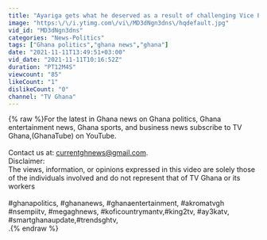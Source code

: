 ```yaml
---
title: "Ayariga gets what he deserved as a result of challenging Vice President."
image: "https:\/\/i.ytimg.com\/vi\/MD3dNgn3dns\/hqdefault.jpg"
vid_id: "MD3dNgn3dns"
categories: "News-Politics"
tags: ["Ghana politics","ghana news","ghana"]
date: "2021-11-11T13:49:51+03:00"
vid_date: "2021-11-11T10:16:52Z"
duration: "PT12M4S"
viewcount: "85"
likeCount: "1"
dislikeCount: "0"
channel: "TV Ghana"
---
```

{% raw %}For the latest in Ghana news on Ghana politics, Ghana entertainment news, Ghana sports, and business news subscribe to TV Ghana,(GhanaTube) on YouTube.<br /><br />Contact us at: currentghnews@gmail.com.<br />Disclaimer:<br />The views, information, or opinions expressed in this video are solely those of the individuals involved and do not represent that of TV Ghana or its workers<br /><br />#ghanapolitics, #ghananews, #ghanaentertainment, #akromatvgh #nsempiitv, #megaghnews, #koficountrymantv,#king2tv, #ay3katv, #smartghanaupdate,#trendsghtv,<br />.{% endraw %}
